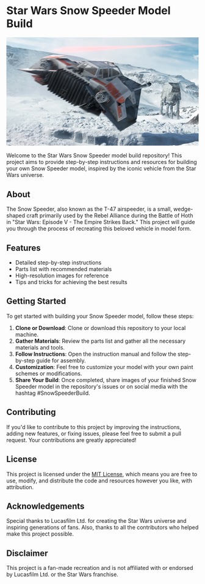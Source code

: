 # Star Wars Snow Speeder Model Build

![Snow Speeder](Snowspeeder.webp)

Welcome to the Star Wars Snow Speeder model build repository! This project aims to provide step-by-step instructions and resources for building your own Snow Speeder model, inspired by the iconic vehicle from the Star Wars universe.

## About

The Snow Speeder, also known as the T-47 airspeeder, is a small, wedge-shaped craft primarily used by the Rebel Alliance during the Battle of Hoth in "Star Wars: Episode V - The Empire Strikes Back." This project will guide you through the process of recreating this beloved vehicle in model form.

## Features

- Detailed step-by-step instructions
- Parts list with recommended materials
- High-resolution images for reference
- Tips and tricks for achieving the best results

## Getting Started

To get started with building your Snow Speeder model, follow these steps:

1. **Clone or Download**: Clone or download this repository to your local machine.
2. **Gather Materials**: Review the parts list and gather all the necessary materials and tools.
3. **Follow Instructions**: Open the instruction manual and follow the step-by-step guide for assembly.
4. **Customization**: Feel free to customize your model with your own paint schemes or modifications.
5. **Share Your Build**: Once completed, share images of your finished Snow Speeder model in the repository's issues or on social media with the hashtag #SnowSpeederBuild.

## Contributing

If you'd like to contribute to this project by improving the instructions, adding new features, or fixing issues, please feel free to submit a pull request. Your contributions are greatly appreciated!

## License

This project is licensed under the [MIT License](LICENSE), which means you are free to use, modify, and distribute the code and resources however you like, with attribution.

## Acknowledgements

Special thanks to Lucasfilm Ltd. for creating the Star Wars universe and inspiring generations of fans. Also, thanks to all the contributors who helped make this project possible.

## Disclaimer

This project is a fan-made recreation and is not affiliated with or endorsed by Lucasfilm Ltd. or the Star Wars franchise.

